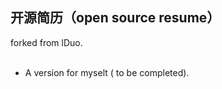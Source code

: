 
<h2>开源简历（open source resume）</h2>
forked from lDuo.

<ul>
  <li> A version for myselt ( to be completed).</li>
</ul>

